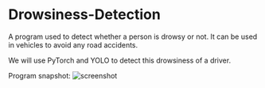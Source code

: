# Drowsiness-Detection
A program used to detect whether a person is drowsy or not.
It can be used in vehicles to avoid any road accidents.

We will use PyTorch and YOLO to detect this drowsiness of a driver.


Program snapshot:
![screenshot](https://user-images.githubusercontent.com/88229477/236658516-069be748-ab26-4d9f-b94e-03b6cbd37be6.png)
